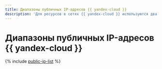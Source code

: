 ```yaml
---
title: Диапазоны публичных IP-адресов {{ yandex-cloud }}
description: 'Для ресурсов в сетях {{ yandex-cloud }} используются два типа публичных IP-адресов: адреса ресурсов {{ yandex-cloud }}, и адреса, которые используются {{ yandex-cloud }} для работы сервисов.'
---
```


# Диапазоны публичных IP-адресов {{ yandex-cloud }}

{% include [public-ip-list](../_includes/vpc/public-ip-list.md) %}
